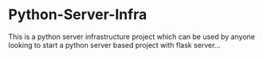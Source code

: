 # Python-Server-Infra
This is a python server infrastructure project which can be used by anyone looking to start a python server based project with flask server...
